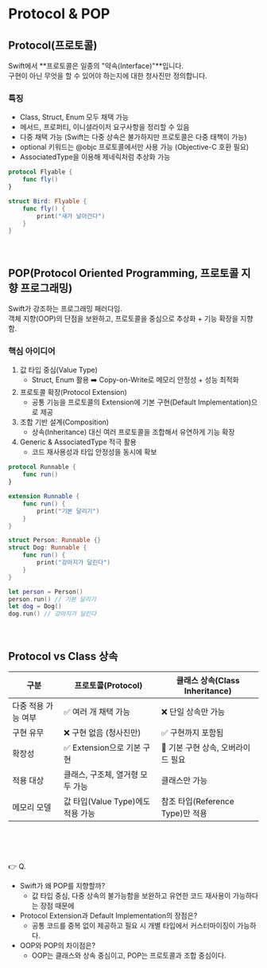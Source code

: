 # Protocol & POP

## Protocol(프로토콜)
Swift에서 **프로토콜은 일종의 "약속(Interface)"**입니다.<br>
구현이 아닌 무엇을 할 수 있어야 하는지에 대한 청사진만 정의합니다.

### 특징
- Class, Struct, Enum 모두 채택 가능
- 메서드, 프로퍼티, 이니셜라이저 요구사항을 정리할 수 있음
- 다중 채택 가능 (Swift는 다중 상속은 불가하지만 프로토콜은 다중 태책이 가능)
- optional 키워드는 @objc 프로토콜에서만 사용 가능 (Objective-C 호환 필요)
- AssociatedType을 이용해 제네릭처럼 추상화 가능
```swift
protocol Flyable {
    func fly()
}

struct Bird: Flyable {
    func fly() {
        print("새가 날아간다")
    }
}
```

<br>

## POP(Protocol Oriented Programming, 프로토콜 지향 프로그래밍)
Swift가 강조하는 프로그래밍 패러다임. <br>
객체 지향(OOP)의 단점을 보완하고, 프로토콜을 중심으로 추상화 + 기능 확장을 지향함.

### 핵심 아이디어
1. 값 타입 중심(Value Type)
    - Struct, Enum 활용 ➡️ Copy-on-Write로 메모리 안정성 + 성능 최적화
2. 프로토콜 확장(Protocol Extension)
    - 공통 기능을 프로토콜의 Extension에 기본 구현(Default Implementation)으로 제공
3. 조합 기반 설계(Composition)
    - 상속(Inheritance) 대신 여러 프로토콜을 조합해서 유연하게 기능 확장
4. Generic & AssociatedType 적극 활용
    - 코드 재사용성과 타입 안정성을 동시에 확보
```swift
protocol Runnable {
    func run()
}

extension Runnable {
    func run() {
        print("기본 달리기")
    }
}

struct Person: Runnable {}
struct Dog: Runnable {
    func run() {
        print("강아지가 달린다")
    }
}

let person = Person()
person.run() // 기본 달리기
let dog = Dog()
dog.run() // 강아지가 달린다
```

<br>

## Protocol vs Class 상속
| 구분              | 프로토콜(Protocol)                           | 클래스 상속(Class Inheritance)   |
|-------------------|----------------------------------------------|----------------------------------|
| 다중 적용 가능 여부 | ✅ 여러 개 채택 가능                           | ❌ 단일 상속만 가능               |
| 구현 유무          | ❌ 구현 없음 (청사진만)                        | ✅ 구현까지 포함됨                |
| 확장성             | ✅ Extension으로 기본 구현                   | 🔸 기본 구현 상속, 오버라이드 필요 |
| 적용 대상          | 클래스, 구조체, 열거형 모두 가능                | 클래스만 가능                     |
| 메모리 모델        | 값 타입(Value Type)에도 적용 가능               | 참조 타입(Reference Type)만 적용 |


<br><br><br>

👉 Q.
- Swift가 왜 POP를 지향할까?
    - 값 타입 중심, 다중 상속의 불가능함을 보완하고 유연한 코드 재사용이 가능하다는 장점 때문에
- Protocol Extension과 Default Implementation의 장점은?
    - 공통 코드를 중복 없이 제공하고 필요 시 개별 타입에서 커스터마이징이 가능하다.
- OOP와 POP의 차이점은?
    - OOP는 클래스와 상속 중심이고, POP는 프로토콜과 조합 중심이다.

